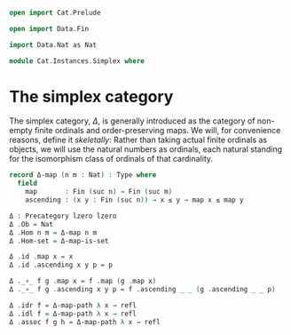 ```agda
open import Cat.Prelude

open import Data.Fin

import Data.Nat as Nat

module Cat.Instances.Simplex where
```

<!--
```agda
open Precategory
```
-->

# The simplex category

The simplex category, $\Delta$, is generally introduced as the category
of non-empty finite ordinals and order-preserving maps. We will, for
convenience reasons, define it _skeletally_: Rather than taking actual
finite ordinals as objects, we will use the natural numbers as ordinals,
each natural standing for the isomorphism class of ordinals of that
cardinality.

```agda
record Δ-map (n m : Nat) : Type where
  field
    map       : Fin (suc n) → Fin (suc m)
    ascending : (x y : Fin (suc n)) → x ≤ y → map x ≤ map y
```

<!--
```agda
open Δ-map

private
  unquoteDecl eqv = declare-record-iso eqv (quote Δ-map)
  Δ-map-is-set : ∀ x y → is-set (Δ-map x y)
  Δ-map-is-set x y = Iso→is-hlevel 2 eqv $ hlevel!

Δ-map-path
  : ∀ {n m : Nat} {f g : Δ-map n m}
  → (∀ x → f .map x ≡ g .map x)
  → f ≡ g
Δ-map-path p i .map x = p x i
Δ-map-path {f = f} {g} p i .ascending x y w =
  is-prop→pathp (λ j → Nat.≤-is-prop {to-nat (p x j)} {to-nat (p y j)})
    (f .ascending x y w) (g .ascending x y w) i
```
-->

```agda
Δ : Precategory lzero lzero
Δ .Ob = Nat
Δ .Hom n m = Δ-map n m
Δ .Hom-set = Δ-map-is-set

Δ .id .map x = x
Δ .id .ascending x y p = p

Δ ._∘_ f g .map x = f .map (g .map x)
Δ ._∘_ f g .ascending x y p = f .ascending _ _ (g .ascending _ _ p)

Δ .idr f = Δ-map-path λ x → refl
Δ .idl f = Δ-map-path λ x → refl
Δ .assoc f g h = Δ-map-path λ x → refl
```
